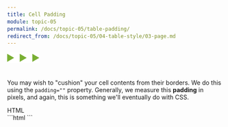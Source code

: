 ```yaml
---
title: Cell Padding
module: topic-05
permalink: /docs/topic-05/table-padding/
redirect_from: /docs/topic-05/04-table-style/03-page.md
---
```


<img src="./../../../img/arrow-divider.svg" style="width: 75px; border: none; margin: 0px 0 20px 0" />

You may wish to "cushion" your cell contents from their borders. We do this using the `padding=""` property. Generally, we measure this **padding** in pixels, and again, this is something we'll eventually do with CSS.

<div id="code-heading">HTML</div>
```html
<style>
    table, th, td {
      border: 1px solid black;
      padding: 5px;
    }
</style>
```
